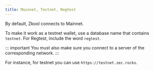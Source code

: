 ```yaml
---
title: Mainnet, Testnet, Regtest
---
```


By default, Zkool connects to Mainnet.

To make it work as a testnet wallet, use a database name that contains `testnet`. For
Regtest, include the word `regtest`.

::: important
You must also make sure you connect to a server of the corresponding network.
:::

For instance, for testnet you can use `https://testnet.zec.rocks`.
